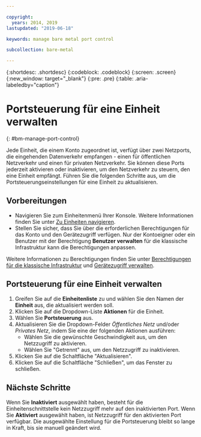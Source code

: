 ```yaml
---

copyright:
  years: 2014, 2019
lastupdated: "2019-06-18"

keywords: manage bare metal port control

subcollection: bare-metal

---
```


{:shortdesc: .shortdesc}
{:codeblock: .codeblock}
{:screen: .screen}
{:new_window: target="_blank"}
{:pre: .pre}
{:table: .aria-labeledby="caption"}

# Portsteuerung für eine Einheit verwalten
{: #bm-manage-port-control}

Jede Einheit, die einem Konto zugeordnet ist, verfügt über zwei Netzports, die eingehenden Datenverkehr empfangen - einen für öffentlichen Netzverkehr und einen für privaten Netzverkehr. Sie können diese Ports jederzeit aktivieren oder inaktivieren, um den Netzverkehr zu steuern, den eine Einheit empfängt. Führen Sie die folgenden Schritte aus, um die Portsteuerungseinstellungen für eine Einheit zu aktualisieren.

## Vorbereitungen
* Navigieren Sie zum Einheitenmenü Ihrer Konsole. Weitere Informationen finden Sie unter [Zu Einheiten navigieren](/docs/bare-metal?topic=virtual-servers-navigating-devices).
* Stellen Sie sicher, dass Sie über die erforderlichen Berechtigungen für das Konto und den Gerätezugriff verfügen. Nur der Kontoeigner oder ein Benutzer mit der Berechtigung **Benutzer verwalten** für die klassische Infrastruktur kann die Berechtigungen anpassen.

Weitere Informationen zu Berechtigungen finden Sie unter [Berechtigungen für die klassische Infrastruktur](/docs/iam?topic=iam-infrapermission#infrapermission) und [Gerätezugriff verwalten](/docs/bare-metal?topic=virtual-servers-managing-device-access).

## Portsteuerung für eine Einheit verwalten

1. Greifen Sie auf die **Einheitenliste** zu und wählen Sie den Namen der **Einheit** aus, die aktualisiert werden soll.  
2. Klicken Sie auf die Dropdown-Liste **Aktionen** für die Einheit.
3. Wählen Sie **Portsteuerung** aus.
4. Aktualisieren Sie die Dropdown-Felder *Öffentliches Netz* und/oder *Privates Netz*, indem Sie eine der folgenden Aktionen ausführen:
   * Wählen Sie die gewünschte Geschwindigkeit aus, um den Netzzugriff zu aktivieren.
   * Wählen Sie "Getrennt" aus, um den Netzzugriff zu inaktivieren.
5. Klicken Sie auf die Schaltfläche "Aktualisieren".
6. Klicken Sie auf die Schaltfläche "Schließen", um das Fenster zu schließen.

## Nächste Schritte

Wenn Sie **Inaktiviert** ausgewählt haben, besteht für die Einheitenschnittstelle kein Netzzugriff mehr auf den inaktivierten Port. Wenn Sie **Aktiviert** ausgewählt haben, ist Netzzugriff für den aktivierten Port verfügbar. Die ausgewählte Einstellung für die Portsteuerung bleibt so lange in Kraft, bis sie manuell geändert wird.
